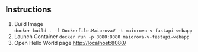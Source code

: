 ## Instructions
1. Build Image  
```docker build . -f Dockerfile.MaiorovaV -t maiorova-v-fastapi-webapp```
2. Launch Container
```docker run -p 8080:8080 maiorova-v-fastapi-webapp```  
3. Open Hello World page
<http://localhost:8080/>